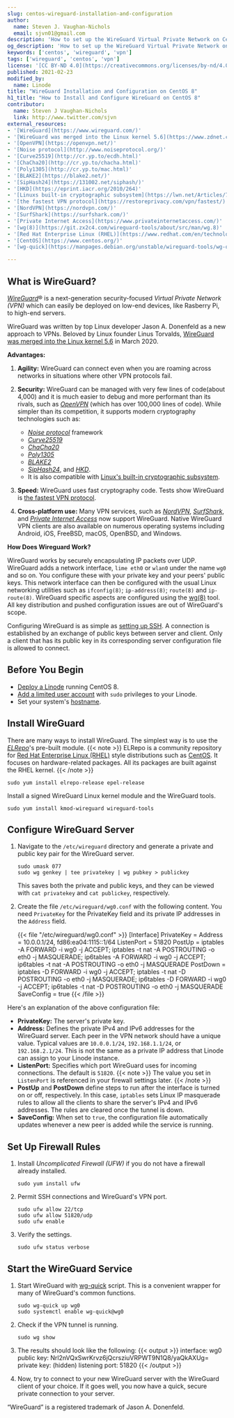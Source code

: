 ```yaml
---
slug: centos-wireguard-installation-and-configuration
author:
  name: Steven J. Vaughan-Nichols
  email: sjvn01@gmail.com
description: 'How to set up the WireGuard Virtual Private Network on CentOS 8.'
og_description: 'How to set up the WireGuard Virtual Private Network on CentOS 8.'
keywords: ['centos', 'wireguard', 'vpn']
tags: ['wireguard', 'centos', 'vpn']
license: '[CC BY-ND 4.0](https://creativecommons.org/licenses/by-nd/4.0)'
published: 2021-02-23
modified_by:
  name: Linode
title: "WireGuard Installation and Configuration on CentOS 8"
h1_title: "How to Install and Configure WireGuard on CentOS 8"
contributor:
  name: Steven J Vaughan-Nichols
  link: http://www.twitter.com/sjvn
external_resources:
- '[WireGuard](https://www.wireguard.com/)'
- '[WireGuard was merged into the Linux kernel 5.6](https://www.zdnet.com/article/linuxs-wireguard-vpn-is-here-and-ready-to-protect-you/)'
- '[OpenVPN](https://openvpn.net/)'
- '[Noise protocol](http://www.noiseprotocol.org/)'
- '[Curve25519](http://cr.yp.to/ecdh.html)'
- '[ChaCha20](http://cr.yp.to/chacha.html)'
- '[Poly1305](http://cr.yp.to/mac.html)'
- '[BLAKE2](https://blake2.net/)'
- '[SipHash24](https://131002.net/siphash/)'
- '[HKD](https://eprint.iacr.org/2010/264)'
- '[Linuxs built-in cryptographic subsystem](https://lwn.net/Articles/761939/)'
- '[the fastest VPN protocol](https://restoreprivacy.com/vpn/fastest/)'
- '[NordVPN](https://nordvpn.com/)'
- '[SurfShark](https://surfshark.com/)'
- '[Private Internet Access](https://www.privateinternetaccess.com/)'
- '[wg(8)](https://git.zx2c4.com/wireguard-tools/about/src/man/wg.8)'
- '[Red Hat Enterprise Linux (RHEL)](https://www.redhat.com/en/technologies/linux-platforms/enterprise-linux)'
- '[CentOS](https://www.centos.org/)'
- '[wg-quick](https://manpages.debian.org/unstable/wireguard-tools/wg-quick.8.en.html)'

---
```


## What is WireGuard?

[*WireGuard*](https://www.wireguard.com/)&#174; is a next-generation security-focused *Virtual Private Network (VPN)* which can easily be deployed on low-end devices, like Rasberry Pi, to high-end servers.

WireGuard was written by top Linux developer Jason A. Donenfeld as a new approach to VPNs. Beloved by Linux founder Linus Torvalds, [WireGuard was merged into the Linux kernel 5.6](https://www.zdnet.com/article/linuxs-wireguard-vpn-is-here-and-ready-to-protect-you/) in March 2020.

**Advantages:**

1. **Agility:** WireGuard can connect even when you are roaming across networks in situations where other VPN protocols fail.

1. **Security:** WireGuard can be managed with very few lines of code(about 4,000) and it is much easier to debug and more performant than its rivals, such as [*OpenVPN*](https://openvpn.net/) (which has over 100,000 lines of code). While simpler than its competition, it supports modern cryptography technologies such as:

   - [*Noise protocol*](http://www.noiseprotocol.org/) framework
   - [*Curve25519*](http://cr.yp.to/ecdh.html)
   - [*ChaCha20*](http://cr.yp.to/chacha.html)
   - [*Poly1305*](http://cr.yp.to/mac.html)
   - [*BLAKE2*](https://blake2.net/)
   - [*SipHash24*](https://131002.net/siphash/), and [*HKD*](https://eprint.iacr.org/2010/264).
   - It is also compatible with [Linux's built-in cryptographic subsystem](https://lwn.net/Articles/761939/).

1. **Speed:** WireGuard uses fast cryptography code. Tests show WireGuard is [the fastest VPN protocol](https://restoreprivacy.com/vpn/fastest/).

1. **Cross-platform use:** Many VPN services, such as [*NordVPN*](https://nordvpn.com/), [*SurfShark*](https://surfshark.com/), and [*Private Internet Access*](https://www.privateinternetaccess.com/) now support WireGuard. Native WireGuard VPN clients are also available on numerous operating systems including Android, iOS, FreeBSD, macOS, OpenBSD, and Windows.

**How Does Wireguard Work?**

WireGuard works by securely encapsulating IP packets over UDP. WireGuard adds a network interface, `lime eth0` or `wlan0` under the name `wg0` and so on. You configure these with your private key and your peers' public keys. This network interface can then be configured with the usual Linux networking utilities such as `ifconfig(8)`; `ip-address(8)`; `route(8)` and `ip-route(8)`. WireGuard specific aspects are configured using the [wg(8)](https://git.zx2c4.com/wireguard-tools/about/src/man/wg.8) tool. All key distribution and pushed configuration issues are out of WireGuard's scope.

Configuring WireGuard is as simple as [setting up SSH](https://www.linode.com/docs/guides/security). A connection is established by an exchange of public keys between server and client. Only a client that has its public key in its corresponding server configuration file is allowed to connect.

## Before You Begin

- [Deploy a Linode](https://www.linode.com/docs/getting-started/#create-a-linode) running CentOS 8.
- [Add a limited user account](https://www.linode.com/docs/security/securing-your-server/#add-a-limited-user-account) with `sudo` privileges to your Linode.
- Set your system's [hostname](https://www.linode.com/docs/getting-started/#set-the-hostname).

## Install WireGuard

There are many ways to install WireGuard. The simplest way is to use the [*ELRepo*](http://elrepo.org/tiki/HomePage)'s pre-built module.
    {{< note >}}
ELRepo is a community repository for [Red Hat Enterprise Linux (RHEL)](https://www.redhat.com/en/technologies/linux-platforms/enterprise-linux) style distributions such as [CentOS](https://www.centos.org/). It focuses on hardware-related packages. All its packages are built against the RHEL kernel.
    {{< /note >}}

    sudo yum install elrepo-release epel-release

Install a signed WireGuard Linux kernel module and the WireGuard tools.

    sudo yum install kmod-wireguard wireguard-tools

## Configure WireGuard Server

1. Navigate to the `/etc/wireguard` directory and generate a private and public key pair for the WireGuard server.

       sudo umask 077
       sudo wg genkey | tee privatekey | wg pubkey > publickey

    This saves both the private and public keys, and they can be viewed with `cat privatekey` and `cat publickey`, respectively.

1. Create the file `/etc/wireguard/wg0.conf` with the following content. You need `PrivateKey` for the PrivateKey field and its private IP addresses in the `Address` field.

    {{< file "/etc/wireguard/wg0.conf" >}}
[Interface]
  PrivateKey = <Private Key>
  Address = 10.0.0.1/24, fd86:ea04:1115::1/64
  ListenPort = 51820
  PostUp = iptables -A FORWARD -i wg0 -j ACCEPT; iptables -t nat -A POSTROUTING -o eth0 -j MASQUERADE; ip6tables -A FORWARD -i wg0 -j ACCEPT; ip6tables -t nat -A POSTROUTING -o eth0 -j MASQUERADE
  PostDown = iptables -D FORWARD -i wg0 -j ACCEPT; iptables -t nat -D POSTROUTING -o eth0 -j MASQUERADE; ip6tables -D FORWARD -i wg0 -j ACCEPT; ip6tables -t nat -D POSTROUTING -o eth0 -j MASQUERADE
  SaveConfig = true
    {{< /file >}}

Here's an explanation of the above configuration file:

- **PrivateKey:** The server's private key.
- **Address:** Defines the private IPv4 and IPv6 addresses for the WireGuard server. Each peer in the VPN network should have a unique value. Typical values are `10.0.0.1/24`, `192.168.1.1/24`, or `192.168.2.1/24`. This is not the same as a private IP address that Linode can assign to your Linode instance.
- **ListenPort:** Specifies which port WireGuard uses for incoming connections. The default is `51820`.
    {{< note >}}
The value you set in `ListenPort` is referenced in your firewall settings later.
{{< /note >}}
- **PostUp** and **PostDown** define steps to run after the interface is turned on or off, respectively. In this case, `iptables` sets Linux IP masquerade rules to allow all the clients to share the server's IPv4 and IPv6 addresses. The rules are cleared once the tunnel is down.
- **SaveConfig:** When set to `true`, the configuration file automatically updates whenever a new peer is added while the service is running.

## Set Up Firewall Rules

1. Install *Uncomplicated Firewall (UFW)* if you do not have a firewall already installed.

       sudo yum install ufw

1. Permit SSH connections and WireGuard's VPN port.

       sudo ufw allow 22/tcp
       sudo ufw allow 51820/udp
       sudo ufw enable

1. Verify the settings.

       sudo ufw status verbose

## Start the WireGuard Service

1. Start WireGuard with [wg-quick](https://manpages.debian.org/unstable/wireguard-tools/wg-quick.8.en.html) script. This is a convenient wrapper for many of WireGuard's common functions.

       sudo wg-quick up wg0
       sudo systemctl enable wg-quick@wg0

1. Check if the VPN tunnel is running.

       sudo wg show

1. The results should look like the following:
    {{< output >}}
interface: wg0
public key: Nrl2nVQxSwrKrvz6jQcrsziuVRPWT9N1Q8/yaQkAXUg=
private key: (hidden)
listening port: 51820
{{< /output >}}

1. Now, try to connect to your new WireGuard server with the WireGuard client of your choice. If it goes well, you now have a quick, secure private connection to your server.

“WireGuard” is a registered trademark of Jason A. Donenfeld.
